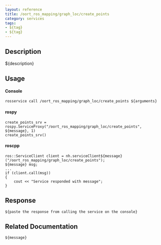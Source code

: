```yaml
---
layout: reference
title: /oort_ros_mapping/graph_loc/create_points
category: services
tags: 
- ${tag} 
- ${tag}
---
```


## Description
${description}

## Usage
#### Console
```
rosservice call /oort_ros_mapping/graph_loc/create_points ${arguments}
```

#### rospy
```
create_points_srv = rospy.ServiceProxy("/oort_ros_mapping/graph_loc/create_points", ${message}, 1)
create_points_srv()
```

#### roscpp
```
ros::ServiceClient client = nh.serviceClient${message}("/oort_ros_mapping/graph_loc/create_points");
${message} msg;
...
if (client.call(msg))
{
    cout << "Service responded with message";
}
```

## Response
```
${paste the response from calling the service on the console}
```

## Related Documentation
``${message}``